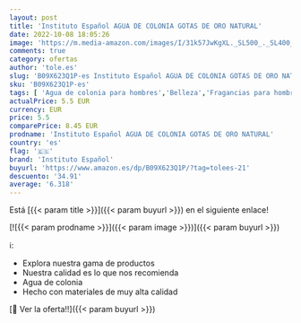 ```yaml
---
layout: post
title: 'Instituto Español AGUA DE COLONIA GOTAS DE ORO NATURAL'
date: 2022-10-08 18:05:26
image: 'https://m.media-amazon.com/images/I/31k57JwKgXL._SL500_._SL400_.jpg'
comments: true
category: ofertas
author: 'tole.es'
slug: 'B09X623Q1P-es Instituto Español AGUA DE COLONIA GOTAS DE ORO NATURAL'
sku: 'B09X623Q1P-es'
tags: [ 'Agua de colonia para hombres','Belleza','Fragancias para hombres','Perfumes y fragancias','agua','colonia','de','instituto español','🇪🇸', ]
actualPrice: 5.5 EUR
currency: EUR
price: 5.5
comparePrice: 8.45 EUR
prodname: 'Instituto Español AGUA DE COLONIA GOTAS DE ORO NATURAL'
country: 'es'
flag: '🇪🇸'
brand: 'Instituto Español'
buyurl: 'https://www.amazon.es/dp/B09X623Q1P/?tag=tolees-21'
descuento: '34.91'
average: '6.318'
---
```


Está [{{< param title >}}]({{< param buyurl >}}) en el siguiente enlace!

[![{{< param prodname >}}]({{< param image >}})]({{< param buyurl >}})

ℹ️:

- Explora nuestra gama de productos
- Nuestra calidad es lo que nos recomienda
- Agua de colonia
- Hecho con materiales de muy alta calidad

[🛒 Ver la oferta!!]({{< param buyurl >}})

